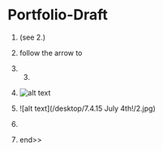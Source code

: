 # Portfolio-Draft


1. (see 2.)


2. follow the arrow to
 

3. 3.



4. ![alt text](http://www.joomlaworks.net/images/demos/galleries/abstract/7.jpg)


5. ![alt text](/desktop/7.4.15 July 4th!/2.jpg)
 


6. 
7. end>>
